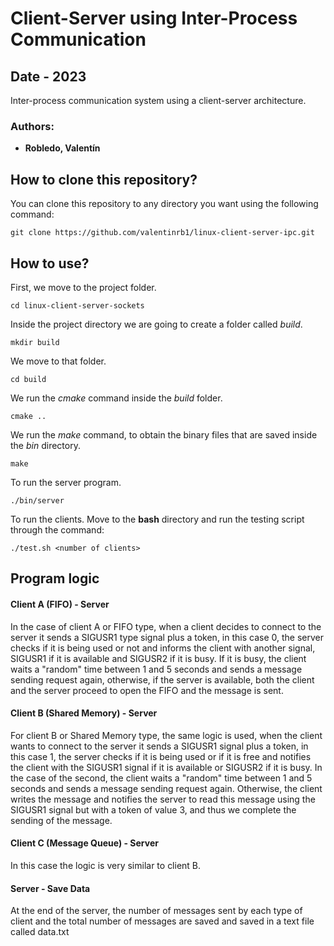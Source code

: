 # Client-Server using Inter-Process Communication

## Date - 2023

Inter-process communication system using a client-server architecture.

### Authors:
- **Robledo, Valentín**

## How to clone this repository?
You can clone this repository to any directory you want using the following command:

```console
git clone https://github.com/valentinrb1/linux-client-server-ipc.git
```

## How to use?
First, we move to the project folder.

```console
cd linux-client-server-sockets
```

Inside the project directory we are going to create a folder called *build*.

```console
mkdir build
```

We move to that folder.
```console
cd build
```

We run the *cmake* command inside the *build* folder.
```console
cmake ..
```

We run the *make* command, to obtain the binary files that are saved inside the *bin* directory.
```console
make
```

To run the server program.
```console
./bin/server
```

To run the clients. Move to the **bash** directory and run the testing script through the command:
```console
./test.sh <number of clients>
```

## Program logic
#### Client A (FIFO) - Server
In the case of client A or FIFO type, when a client decides to connect to the server it sends a SIGUSR1 type signal plus a token, in this case 0, the server checks if it is being used or not and informs the client with another signal, SIGUSR1 if it is available and SIGUSR2 if it is busy. If it is busy, the client waits a "random" time between 1 and 5 seconds and sends a message sending request again, otherwise, if the server is available, both the client and the server proceed to open the FIFO and the message is sent.

#### Client B (Shared Memory) - Server
For client B or Shared Memory type, the same logic is used, when the client wants to connect to the server it sends a SIGUSR1 signal plus a token, in this case 1, the server checks if it is being used or if it is free and notifies the client with the SIGUSR1 signal if it is available or SIGUSR2 if it is busy. In the case of the second, the client waits a "random" time between 1 and 5 seconds and sends a message sending request again. Otherwise, the client writes the message and notifies the server to read this message using the SIGUSR1 signal but with a token of value 3, and thus we complete the sending of the message.

#### Client C (Message Queue) - Server
In this case the logic is very similar to client B.

#### Server - Save Data
At the end of the server, the number of messages sent by each type of client and the total number of messages are saved and saved in a text file called data.txt
